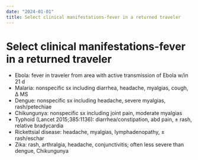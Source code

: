 ```yaml
---
date: "2024-01-01"
title: Select clinical manifestations-fever in a returned traveler
---
```


# Select clinical manifestations-fever in a returned traveler

* Ebola: fever in traveler from area with active transmission of Ebola w/in 21 d
* Malaria: nonspecific sx including diarrhea, headache, myalgias, cough, Δ MS
* Dengue: nonspecific sx including headache, severe myalgias, rash/petechiae
* Chikungunya: nonspecific sx including joint pain, moderate myalgias
* Typhoid (Lancet 2015;385:1136): diarrhea/constipation, abd pain, ± rash, relative bradycardia
* Rickettsial disease: headache, myalgias, lymphadenopathy, ± rash/eschar
* Zika: rash, arthralgia, headache, conjunctivitis; often less severe than dengue, Chikungunya
